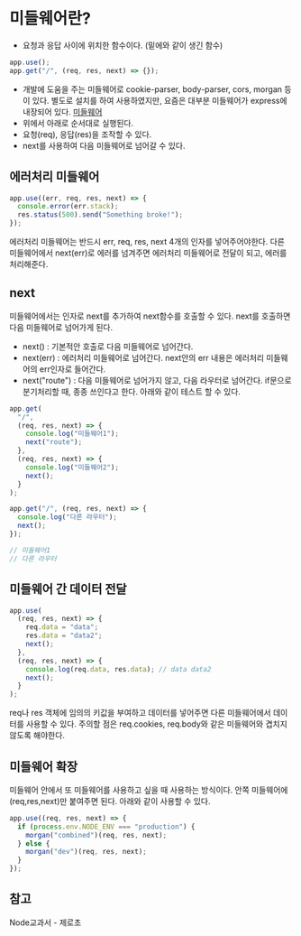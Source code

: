 # 미들웨어란?

- 요청과 응답 사이에 위치한 함수이다. (밑에와 같이 생긴 함수)

```js
app.use();
app.get("/", (req, res, next) => {});
```

- 개발에 도움을 주는 미들웨어로 cookie-parser, body-parser, cors, morgan 등이 있다. 별도로 설치를 하여 사용하였지만, 요즘은 대부분 미들웨어가 express에 내장되어 있다. [미들웨어](http://expressjs.com/en/resources/middleware.html)
- 위에서 아래로 순서대로 실행된다.
- 요청(req), 응답(res)을 조작할 수 있다.
- next를 사용하여 다음 미들웨어로 넘어갈 수 있다.

## 에러처리 미들웨어

```js
app.use((err, req, res, next) => {
  console.error(err.stack);
  res.status(500).send("Something broke!");
});
```

에러처리 미들웨어는 반드시 err, req, res, next 4개의 인자를 넣어주어야한다. 다른 미들웨어에서 next(err)로 에러를 넘겨주면 에러처리 미들웨어로 전달이 되고, 에러를 처리해준다.

## next

미들웨어에서는 인자로 next를 추가하여 next함수를 호출할 수 있다. next를 호출하면 다음 미들웨어로 넘어가게 된다.

- next() : 기본적안 호출로 다음 미들웨어로 넘어간다.
- next(err) : 에러처리 미들웨어로 넘어간다. next안의 err 내용은 에러처리 미들웨어의 err인자로 들어간다.
- next("route") : 다음 미들웨어로 넘어가지 않고, 다음 라우터로 넘어간다. if문으로 분기처리할 때, 종종 쓰인다고 한다. 아래와 같이 테스트 할 수 있다.

```js
app.get(
  "/",
  (req, res, next) => {
    console.log("미들웨어1");
    next("route");
  },
  (req, res, next) => {
    console.log("미들웨어2");
    next();
  }
);

app.get("/", (req, res, next) => {
  console.log("다른 라우터");
  next();
});

// 미들웨어1
// 다른 라우터
```

## 미들웨어 간 데이터 전달

```js
app.use(
  (req, res, next) => {
    req.data = "data";
    res.data = "data2";
    next();
  },
  (req, res, next) => {
    console.log(req.data, res.data); // data data2
    next();
  }
);
```

req나 res 객체에 임의의 키값을 부여하고 데이터를 넣어주면 다른 미들웨어에서 데이터를 사용할 수 있다. 주의할 점은 req.cookies, req.body와 같은 미들웨어와 겹치지 않도록 해야한다.

## 미들웨어 확장

미들웨어 안에서 또 미들웨어를 사용하고 싶을 때 사용하는 방식이다. 안쪽 미들웨어에 (req,res,next)만 붙여주면 된다. 아래와 같이 사용할 수 있다.

```js
app.use((req, res, next) => {
  if (process.env.NODE_ENV === "production") {
    morgan("combined")(req, res, next);
  } else {
    morgan("dev")(req, res, next);
  }
});
```

## 참고

Node교과서 - 제로초
